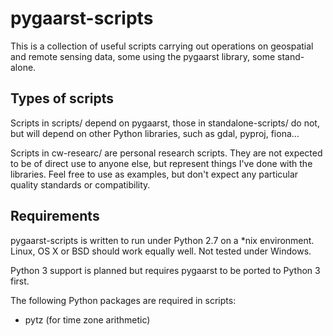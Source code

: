 pygaarst-scripts
================

This is a collection of useful scripts carrying out operations on geospatial and remote sensing data, some using the pygaarst library, some stand-alone.

Types of scripts
----------------

Scripts in scripts/ depend on pygaarst, those in standalone-scripts/ do not, but will depend on other Python libraries, such as gdal, pyproj, fiona...

Scripts in cw-researc/ are personal research scripts. They are not expected to 
be of direct use to anyone else, but represent things I've done with the 
libraries. Feel free to use as examples, but don't expect any particular
quality standards or compatibility.

Requirements
------------

pygaarst-scripts is written to run under Python 2.7 on a *nix environment. Linux, OS X or BSD should work equally well. Not tested under Windows. 

Python 3 support is planned but requires pygaarst to be ported to Python 3 first.

The following Python packages are required in scripts:

* pytz (for time zone arithmetic)

